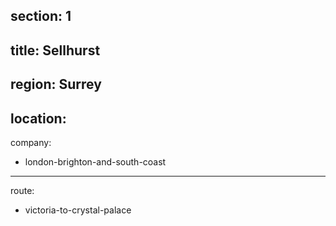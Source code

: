 section: 1
----
title: Sellhurst
----
region: Surrey
----
location: 
----
company:
- london-brighton-and-south-coast
----
route:
- victoria-to-crystal-palace
